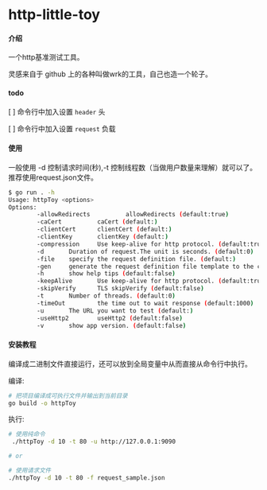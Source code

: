 # http-little-toy

#### 介绍

一个http基准测试工具。

灵感来自于 github 上的各种叫做wrk的工具，自己也造一个轮子。

#### todo

[ ] 命令行中加入设置 `header` 头

[ ] 命令行中加入设置 `request` 负载

#### 使用

一般使用 -d 控制请求时间(秒),-t 控制线程数（当做用户数量来理解）就可以了。推荐使用request.json文件。

```bash
$ go run . -h
Usage: httpToy <options>
Options:
        -allowRedirects          allowRedirects (default:true)
        -caCert          caCert (default:)
        -clientCert      clientCert (default:)
        -clientKey       clientKey (default:)
        -compression     Use keep-alive for http protocol. (default:true)
        -d       Duration of request.The unit is seconds. (default:0)
        -file    specify the request definition file. (default:)
        -gen     generate the request definition file template to the current directory. (default:false)
        -h       show help tips (default:false)
        -keepAlive       Use keep-alive for http protocol. (default:true)
        -skipVerify      TLS skipVerify (default:false)
        -t       Number of threads. (default:0)
        -timeOut         the time out to wait response (default:1000)
        -u       The URL you want to test (default:)
        -useHttp2        useHttp2 (default:false)
        -v       show app version. (default:false)

```

#### 安装教程

 编译成二进制文件直接运行，还可以放到全局变量中从而直接从命令行中执行。

编译:

```bash
# 把项目编译成可执行文件并输出到当前目录
go build -o httpToy
```

执行:

```bash
# 使用纯命令
 ./httpToy -d 10 -t 80 -u http://127.0.0.1:9090

# or

# 使用请求文件
./httpToy -d 10 -t 80 -f request_sample.json

```
